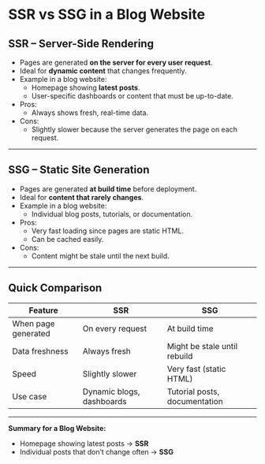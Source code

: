 # SSR vs SSG in a Blog Website

## SSR – Server-Side Rendering
- Pages are generated **on the server for every user request**.
- Ideal for **dynamic content** that changes frequently.
- Example in a blog website:
  - Homepage showing **latest posts**.
  - User-specific dashboards or content that must be up-to-date.
- Pros:
  - Always shows fresh, real-time data.
- Cons:
  - Slightly slower because the server generates the page on each request.

---

## SSG – Static Site Generation
- Pages are generated **at build time** before deployment.
- Ideal for **content that rarely changes**.
- Example in a blog website:
  - Individual blog posts, tutorials, or documentation.
- Pros:
  - Very fast loading since pages are static HTML.
  - Can be cached easily.
- Cons:
  - Content might be stale until the next build.

---

## Quick Comparison

| Feature             | SSR                     | SSG                        |
|--------------------|------------------------|----------------------------|
| When page generated | On every request       | At build time              |
| Data freshness      | Always fresh           | Might be stale until rebuild |
| Speed               | Slightly slower        | Very fast (static HTML)   |
| Use case            | Dynamic blogs, dashboards | Tutorial posts, documentation |

---

**Summary for a Blog Website:**
- Homepage showing latest posts → **SSR**  
- Individual posts that don’t change often → **SSG**
